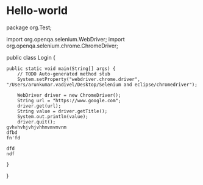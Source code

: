 # Hello-world
package org.Test;

import org.openqa.selenium.WebDriver;
import org.openqa.selenium.chrome.ChromeDriver;

public class Login {

	public static void main(String[] args) {
		// TODO Auto-generated method stub
		System.setProperty("webdriver.chrome.driver", "/Users/arunkumar.vadivel/Desktop/Selenium and eclipse/chromedriver");

		WebDriver driver = new ChromeDriver();
		String url = "https://www.google.com";
		driver.get(url);
		String value = driver.getTitle();
		System.out.println(value);	
		driver.quit();
	gvhvhvhjvhjvhhmvmvmvnm
	dfbd
	fn'fd
	
	dfd
	ndf
		
	}

}

